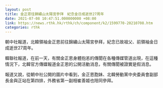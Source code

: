 ```yaml
---
layout: post
title: 金正恩往錦繡山太陽宮參拜　紀念金日成逝世27周年
date: 2021-07-08 10:47:51.000000000 +08:00
link: https://news.rthk.hk/rthk/ch/component/k2/1599770-20210708.htm
categories: rthk
---
```


朝中社報道，北韓領袖金正恩前往錦繡山太陽宮參拜，紀念已故祖父、前領袖金日成逝世27周年。

韓聯社報道，在前一天，有關金正恩身體抱恙的傳聞在各種傳媒管道出現，在這種情況下，北韓官方傳媒報道金正恩的公開活動消息，有關傳聞被證實是假消息。

報道又說，從朝中社公開的圖片中看到，金正恩胞妹、北韓勞動黨中央委員會副部長金與正站在第四排，外務省第一副相崔善姬也陪同參拜。
